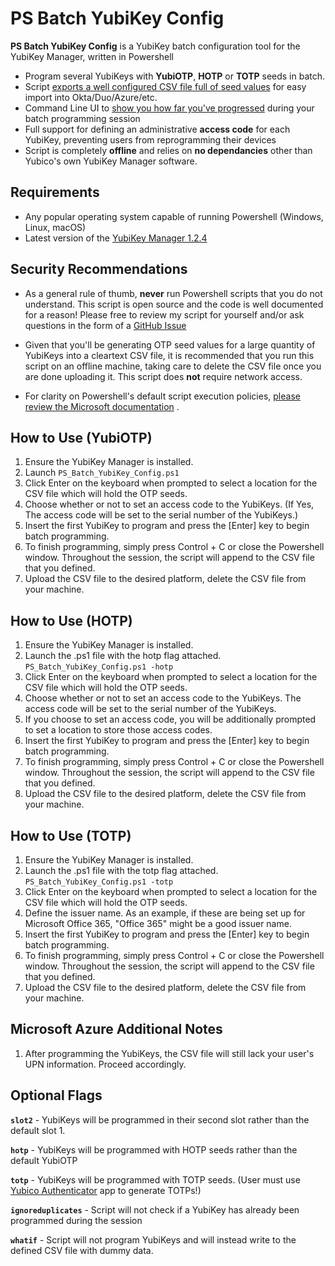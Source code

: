 # PS Batch YubiKey Config


**PS Batch YubiKey Config** is a YubiKey batch configuration tool for the YubiKey Manager, written in Powershell


* Program several YubiKeys with **YubiOTP**, **HOTP** or **TOTP** seeds in batch.
* Script [exports a well configured CSV file full of seed values](https://github.com/chris-streeks/PS_Batch_YubiKey_Config/blob/main/Images/main_window.PNG?raw=true) for easy import into Okta/Duo/Azure/etc.
* Command Line UI to [show you how far you've progressed](Images/batch_programming_screen.PNG) during your batch programming session
* Full support for defining an administrative **access code** for each YubiKey, preventing users from reprogramming their devices
* Script is completely **offline** and relies on **no dependancies** other than Yubico's own YubiKey Manager software.

## Requirements
- Any popular operating system capable of running Powershell (Windows, Linux, macOS)
- Latest version of the [YubiKey Manager 1.2.4](https://www.yubico.com/products/services-software/download/yubikey-manager/) 

## Security Recommendations
- As a general rule of thumb, **never** run Powershell scripts that you do not understand. This script is open source and the code is well documented for a reason! Please free to review my script for yourself and/or ask questions in the form of a [GitHub Issue](https://github.com/chris-streeks/PS_Batch_YubiKey_Config/issues)

- Given that you'll be generating OTP seed values for a large quantity of YubiKeys into a cleartext CSV file, it is recommended that you run this script on an offline machine, taking care to delete the CSV file once you are done uploading it. This script does **not** require network access.

- For clarity on Powershell's default script execution policies, [please review the Microsoft documentation](https://docs.microsoft.com/en-us/powershell/module/microsoft.powershell.core/about/about_execution_policies?view=powershell-7)
.

## How to Use (YubiOTP)
1. Ensure the YubiKey Manager is installed. 
2. Launch `PS_Batch_YubiKey_Config.ps1`
3. Click Enter on the keyboard when prompted to select a location for the CSV file which will hold the OTP seeds.
4. Choose whether or not to set an access code to the YubiKeys. (If Yes, The access code will be set to the serial number of the YubiKeys.)
5. Insert the first YubiKey to program and press the [Enter] key to begin batch programming.
6. To finish programming, simply press Control + C or close the Powershell window. Throughout the session, the script will append to the CSV file that you defined.
7. Upload the CSV file to the desired platform, delete the CSV file from your machine.

## How to Use (HOTP)
1. Ensure the YubiKey Manager is installed.
2. Launch the .ps1 file with the hotp flag attached. `PS_Batch_YubiKey_Config.ps1 -hotp`
3. Click Enter on the keyboard when prompted to select a location for the CSV file which will hold the OTP seeds.
4. Choose whether or not to set an access code to the YubiKeys. The access code will be set to the serial number of the YubiKeys.
5. If you choose to set an access code, you will be additionally prompted to set a location to store those access codes.
6. Insert the first YubiKey to program and press the [Enter] key to begin batch programming.
6. To finish programming, simply press Control + C or close the Powershell window. Throughout the session, the script will append to the CSV file that you defined.
7. Upload the CSV file to the desired platform, delete the CSV file from your machine.

## How to Use (TOTP)
1. Ensure the YubiKey Manager is installed.
2. Launch the .ps1 file with the totp flag attached. `PS_Batch_YubiKey_Config.ps1 -totp`
3. Click Enter on the keyboard when prompted to select a location for the CSV file which will hold the OTP seeds.
4. Define the issuer name. As an example, if these are being set up for Microsoft Office 365, "Office 365" might be a good issuer name.
5. Insert the first YubiKey to program and press the [Enter] key to begin batch programming.
6. To finish programming, simply press Control + C or close the Powershell window. Throughout the session, the script will append to the CSV file that you defined.
7. Upload the CSV file to the desired platform, delete the CSV file from your machine.

## Microsoft Azure Additional Notes
1. After programming the YubiKeys, the CSV file will still lack your user's UPN information. Proceed accordingly.


## Optional Flags 
**`slot2`** - YubiKeys will be programmed in their second slot rather than the default slot 1. 

**`hotp`** - YubiKeys will be programmed with HOTP seeds rather than the default YubiOTP

**`totp`** - YubiKeys will be programmed with TOTP seeds. (User must use [Yubico Authenticator](https://www.yubico.com/products/yubico-authenticator/) app to generate TOTPs!)

**`ignoreduplicates`** - Script will not check if a YubiKey has already been programmed during the session

**`whatif`** - Script will not program YubiKeys and will instead write to the defined CSV file with dummy data. 

